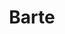 ---
layout: startup_page
title: "Barte"
id: "barte.com"
permalink: "/bartebarte.com04062025/"
website: "https://www.barte.com/"
funding_round: "Series A"
funding_amount: "$8M"
investors: "AlleyCorp, NXTP, VentureFriends, Force Over Mass Capital"
about: "Barte is a Brazilian fintech company offering modular payment solutions for medium and large companies. They provide a multichannel payments platform and white-label infrastructure, enabling businesses to streamline transactions and enhance customer experiences through embedded payments. Their focus is on customization and increasing purchasing power for clients' customers."
markets: "Fintech, Payments, Financial Services"
hq: "São Paulo, São Paulo, Brazil"
founded_year: "2021"
linkedin: "https://www.linkedin.com/company/bartedotcom"
twitter: ""
instagram: ""
facebook: "https://www.facebook.com/Barte.brasil/"
crunchbase: "https://www.crunchbase.com/organization/barte"
pitchbook: "https://pitchbook.com/profiles/company/496547-29"

# SEO Optimization
meta_title: "Barte - Series A Funding ($8M)"
meta_description: "Barte, Barte is a Brazilian fintech company offering modular payment solutions for medium and large companies. They provide a multichannel payments platform ..."
meta_keywords: "Barte, Fintech, Payments, Financial Services, Series A funding"
canonical_url: "https://pkprojectstartups.github.io/projectstartups.com/bartebarte.com04062025/"
---